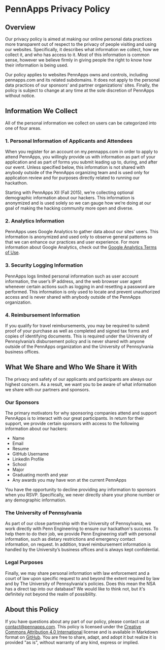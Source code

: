 # PennApps Privacy Policy

## Overview
Our privacy policy is aimed at making our online personal data practices more transparent out of respect to the privacy of people visiting and using our websites. Specifically, it describes what information we collect, how we collect it, and who has access to it. Most of this information is common sense, however we believe firmly in giving people the right to know how their information is being used.

Our policy applies to websites PennApps owns and controls, including pennapps.com and its related subdomains. It does not apply to the personal data practices of our sponsors’ and partner organizations’ sites. Finally, the policy is subject to change at any time at the sole discretion of PennApps without notice.

## Information We Collect
All of the personal information we collect on users can be categorized into one of four areas.

### 1. Personal Information of Applicants and Attendees
When you register for an account on my.pennapps.com in order to apply to attend PennApps, you willingly provide us with information as part of your application and as part of forms you submit leading up to, during, and after our event. Unless specified below, this information is not shared with anybody outside of the PennApps organizing team and is used only for application review and for purposes directly related to running our hackathon.

Starting with PennApps XII (Fall 2015), we’re collecting optional demographic information about our hackers. This information is anonymized and is used solely so we can gauge how we’re doing at our goal of making the hacking community more open and diverse.

### 2. Analytics Information
PennApps uses Google Analytics to gather data about our sites’ users. This information is anonymized and used only to observe general patterns so that we can enhance our practices and user experience. For more information about Google Analytics, check out the [Google Analytics Terms of Use](http://www.google.com/analytics/terms/us.html).

### 3. Security Logging Information
PennApps logs limited personal information such as user account information, the user’s IP address, and the web browser user agent whenever certain actions such as logging in and resetting a password are performed. This information is only used to locate and prevent unauthorized access and is never shared with anybody outside of the PennApps organization.

### 4. Reimbursement Information
If you qualify for travel reimbursements, you may be required to submit proof of your purchase as well as completed and signed tax forms and copies of identifying documents. This is required under the University of Pennsylvania’s disbursement policy and is never shared with anyone outside of the PennApps organization and the University of Pennsylvania business offices.

## What We Share and Who We Share it With
The privacy and safety of our applicants and participants are always our highest concern. As a result, we want you to be aware of what information we share with our partners and sponsors.

### Our Sponsors
The primary motivators for why sponsoring companies attend and support PennApps is to interact with our great participants. In return for their support, we provide certain sponsors with access to the following information about our hackers:
- Name
- Email
- Resume
- GitHub Username
- LinkedIn Profile
- School
- Major
- Graduating month and year
- Any awards you may have won at the current PennApps

You have the opportunity to decline providing any information to sponsors when you RSVP. Specifically, we never directly share your phone number or any demographic information.

### The University of Pennsylvania
As part of our close partnership with the University of Pennsylvania, we work directly with Penn Engineering to ensure our hackathon's success. To help them to do their job, we provide Penn Engineering staff with personal information, such as dietary restrictions and emergency contact information, on request. In addition, travel reimbursement information is handled by the University’s business offices and is always kept confidential.

### Legal Purposes
Finally, we may share personal information with law enforcement and a court of law upon specific request to and beyond the extent required by law and by The University of Pennsylvania's policies. Does this mean the NSA has a direct tap into our database? We would like to think not, but it's definitely not beyond the realm of possiblilty.

## About this Policy
If you have questions about any part of our policy, please contact us at [contact@pennapps.com](mailto:contact@pennapps.com). This policy is licensed under the [Creative Commons Attribution 4.0 International](http://creativecommons.org/licenses/by/4.0/) license and is available in Markdown format on [GitHub](https://github.com/pennapps/policies/blob/master/privacy.md). You are free to share, adapt, and adopt it but realize it is provided "as is", without warranty of any kind, express or implied.

